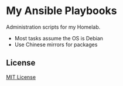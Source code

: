 # My Ansible Playbooks

Administration scripts for my Homelab.

- Most tasks assume the OS is Debian
- Use Chinese mirrors for packages

## License

[MIT License](./LICENSE)
